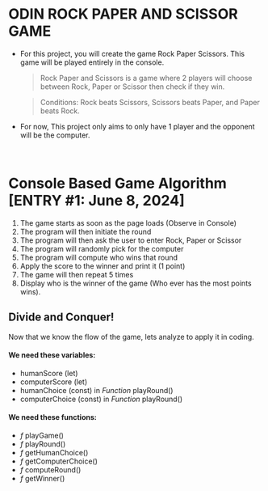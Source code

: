 # ODIN ROCK PAPER AND SCISSOR GAME

- For this project, you will create the game Rock Paper Scissors. This game will be played entirely in the console.
  > Rock Paper and Scissors is a game where 2 players will choose between Rock, Paper or Scissor then check if they win.

  > Conditions: Rock beats Scissors, Scissors beats Paper, and Paper beats Rock. 

- For now, This project only aims to only have 1 player and the opponent will be the computer.

<br>

# Console Based Game Algorithm [ENTRY #1: June 8, 2024]

 1. The game starts as soon as the page loads (Observe in Console)
 2. The program will then initiate the round
 3. The program will then ask the user to enter Rock, Paper or Scissor
 4. The program will randomly pick for the computer
 5. The program will compute who wins that round
 6. Apply the score to the winner and print it (1 point)
 7. The game will then repeat 5 times
 8. Display who is the winner of the game (Who ever has the most points wins).

## Divide and Conquer!

Now that we know the flow of the game, lets analyze to apply it in coding.

#### We need these variables:
 - humanScore (let)
 - computerScore (let)
 - humanChoice (const) in _Function_ playRound()
 - computerChoice (const) in _Function_ playRound()

#### We need these functions:
 - _f_ playGame()
 - _f_ playRound()
 - _f_ getHumanChoice()
 - _f_ getComputerChoice()
 - _f_ computeRound()
 - _f_ getWinner()